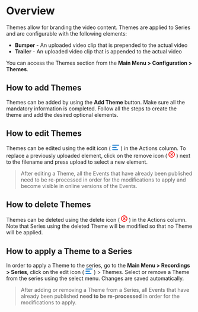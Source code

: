 <!-- Hamburger Icon -->
[icon_hamburger]:data:image/png;base64,iVBORw0KGgoAAAANSUhEUgAAABMAAAAPCAYAAAAGRPQsAAAARklEQVQ4y2Ow6L3SCsQ/gfg/BRikv5WBCgbB8GcGKrnsF9hlIwSQEGY/CYYLiYH/mVouG1ExRqUwIxy7FGalz9RyGUbsAgCNXmeVduHT9gAAAABJRU5ErkJggg== "Edit Icon"

<!-- Delete icon -->
[icon_delete]:data:image/png;base64,iVBORw0KGgoAAAANSUhEUgAAABEAAAARCAYAAAA7bUf6AAABEklEQVR42q2Uuw4BURRFVYpLoSCYL2PQTTU0vsBXeY14TIyan/Ao6ChQcE6yJTs37phCsTLZ++x7cp+Te9TrNkWhL6yEi/DCdwW/aI+xG/jCUQe6QN13NRlQcCM0hRpqNegNZQZ2Ex+Fp9CF56KrOeTb6n324AQzUDMDAfJnoaRGD0ZCobUwFgx0QYiELWUSjOupiCCaFBjCWwoVIYaeUKYBL1Kxh6hSwAhz+DdqaCjjwT+ouEPkGMzgqjV8y1Y9j9pdxeHLTAqfJVCjRdpMIogGBaa0hLI2gB592ZOZ63R2aGSgDTY7dpzOf+6J0qIbG/5oENKN7aS9nQRr9nAKHnTiejtMK+MrbvO4tP9JnPV/8gansczJeXp0AgAAAABJRU5ErkJggg== "Delete icon"

# Overview

Themes allow for branding the video content.  Themes are applied to Series and are configurable with the following elements:

* **Bumper** - An uploaded video clip that is prepended to the actual video
* **Trailer** - An uploaded video clip that is appended to the actual video


You can access the Themes section from the **Main Menu > Configuration > Themes**.


## How to add Themes
Themes can be added by using the **Add Theme** button. Make sure all the mandatory information is completed. Follow all the steps to create the theme and add the desired optional elements.


## How to edit Themes
Themes can be edited using the edit icon ( ![icon_hamburger][] ) in the Actions column.
To replace a previously uploaded element, click on the remove icon ( ![icon_delete][] ) next to the filename and press upload to select a new element.

>After editing a Theme, all the Events that have already been published need to be re-processed in order for the modifications to apply and become visible in online versions of the Events.


## How to delete Themes
Themes can be deleted using the delete icon ( ![icon_delete][] ) in the Actions column.
Note that Series using the deleted Theme will be modified so that no Theme will be applied.

## How to apply a Theme to a Series
In order to apply a Theme to the series, go to the **Main Menu > Recordings > Series**, click on the edit icon ( ![icon_hamburger][] ) > Themes. Select or remove a Theme from the series using the select menu. Changes are saved automatically.

>After adding or removing a Theme from a Series, all Events that have already been published **need to be re-processed** in order for the modifications to apply.
